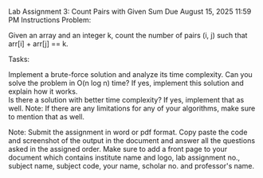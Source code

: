 Lab Assignment 3: Count Pairs with Given Sum
Due August 15, 2025 11:59 PM
Instructions
Problem:

Given an array and an integer k, count the number of pairs (i, j) such that arr[i] + arr[j] == k. 

Tasks: 

Implement a brute-force solution and analyze its time complexity. 
Can you solve the problem in O(n log n) time? If yes, implement this solution and explain how it works.  
Is there a solution with better time complexity? If yes, implement that as well. 
Note: If there are any limitations for any of your algorithms, make sure to mention that as well.



Note: Submit the assignment in word or pdf format. Copy paste the code and screenshot of the output in the document and answer all the questions asked in the assigned order.
Make sure to add a front page to your document which contains institute name and logo, lab assignment no., subject name, subject code, your name, scholar no. and professor's name.  